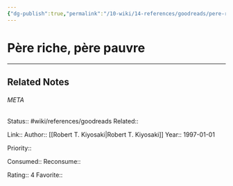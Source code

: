 ```yaml
---
{"dg-publish":true,"permalink":"/10-wiki/14-references/goodreads/pere-riche-pere-pauvre/"}
---
```


# Père riche, père pauvre
---

## Related Notes




###### META
Status:: #wiki/references/goodreads
Related:: 

Link:: 
Author:: [[Robert T. Kiyosaki\|Robert T. Kiyosaki]]
Year:: 1997-01-01

Priority:: 

Consumed:: 
Reconsume:: 

Rating:: 4
Favorite:: 
